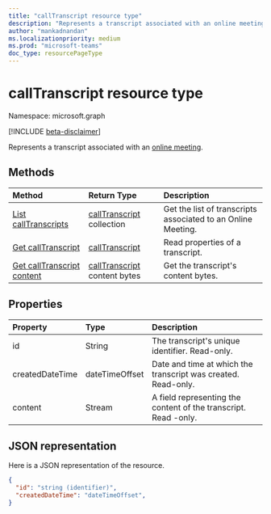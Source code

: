 ```yaml
---
title: "callTranscript resource type"
description: "Represents a transcript associated with an online meeting."
author: "mankadnandan"
ms.localizationpriority: medium
ms.prod: "microsoft-teams"
doc_type: resourcePageType
---
```


# callTranscript resource type

Namespace: microsoft.graph

[!INCLUDE [beta-disclaimer](../../includes/beta-disclaimer.md)]

Represents a transcript associated with an [online meeting](onlinemeeting.md).

## Methods
|  Method       |  Return Type  | Description| 
|:---------------|:--------|:----------|
|[List callTranscripts](../api/calltranscript-list.md) | [callTranscript](callTranscript.md) collection | Get the list of transcripts associated to an Online Meeting.| 
|[Get callTranscript](../api/calltranscript-get.md) | [callTranscript](callTranscript.md) | Read properties of a transcript.| 
|[Get callTranscript content](../api/calltranscript-get-content.md) | [callTranscript](callTranscript.md) content bytes | Get the transcript's content bytes.| 

## Properties

| Property   | Type |Description|
|:---------------|:--------|:----------|
| id| String| The transcript's unique identifier. Read-only.|
| createdDateTime| dateTimeOffset|  Date and time at which the transcript was created. Read-only.|
| content| Stream| A field representing the content of the transcript. Read -only.|

## JSON representation

Here is a JSON representation of the resource.

<!-- {
  "blockType": "resource",
  "keyProperty": "id",
  "@odata.type": "microsoft.graph.callTranscript"
}-->

```json
{
  "id": "string (identifier)",
  "createdDateTime": "dateTimeOffset",
}
```
